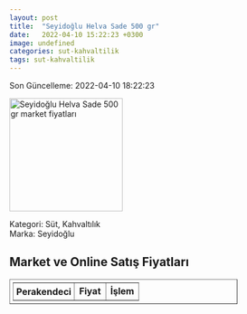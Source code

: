 ```yaml
---
layout: post
title:  "Seyidoğlu Helva Sade 500 gr"
date:   2022-04-10 15:22:23 +0300
image: undefined
categories: sut-kahvaltilik
tags: sut-kahvaltilik
---
```


Son Güncelleme: 2022-04-10 18:22:23

<img src="undefined" width="200" alt="Seyidoğlu Helva Sade 500 gr market fiyatları" />

Kategori: Süt, Kahvaltılık
<br />
Marka: Seyidoğlu

<h2>Market ve Online Satış Fiyatları</h2>

<table border="1" style="padding: 5px;width:80%;">
  <tr>
    <td style="padding: 5px;"><strong>Perakendeci</strong></td>
    <td><strong>Fiyat</strong></td>
    <td><strong>İşlem</strong></td>
  </tr>
  
</table>
